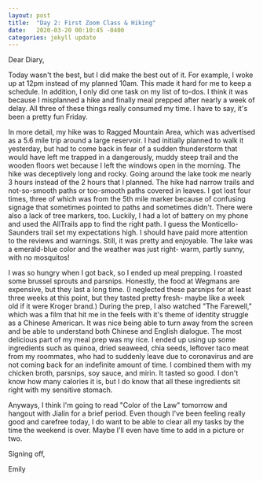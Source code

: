 ```yaml
---
layout: post
title:  "Day 2: First Zoom Class & Hiking"
date:   2020-03-20 00:10:45 -0400
categories: jekyll update
---
```


Dear Diary,

Today wasn't the best, but I did make the best out of it. For example, I woke up at 12pm instead of my planned 10am. This made it hard for me to keep a schedule. In addition, I only did one task on my list of to-dos. I think it was because I misplanned a hike and finally meal prepped after nearly a week of delay. All three of these things really consumed my time. I have to say, it's been a pretty fun Friday.

In more detail, my hike was to Ragged Mountain Area, which was advertised as a 5.6 mile trip around a large reservoir. I had initially planned to walk it yesterday, but had to come back in fear of a sudden thunderstorm that would have left me trapped in a dangerously, muddy steep trail and the wooden floors wet because I left the windows open in the morning. The hike was deceptively long and rocky. Going around the lake took me nearly 3 hours instead of the 2 hours that I planned. The hike had narrow trails and not-so-smooth paths or too-smooth paths covered in leaves. I got lost four times, three of which was from the 5th mile marker because of confusing signage that sometimes pointed to paths and sometimes didn't. There were also a lack of tree markers, too. Luckily, I had a lot of battery on my phone and used the AllTrails app to find the right path. I guess the Monticello-Saunders trail set my expectations high. I should have paid more attention to the reviews and warnings. Still, it was pretty and enjoyable. The lake was a emerald-blue color and the weather was just right- warm, partly sunny, with no mosquitos!

I was so hungry when I got back, so I ended up meal prepping. I roasted some brussel sprouts and parsnips. Honestly, the food at Wegmans are expensive, but they last a long time. (I neglected these parsnips for at least three weeks at this point, but they tasted pretty fresh- maybe like a week old if it were Kroger brand.) During the prep, I also watched "The Farewell," which was a film that hit me in the feels with it's theme of identity struggle as a Chinese American. It was nice being able to turn away from the screen and be able to understand both Chinese and English dialogue. The most delicious part of my meal prep was my rice. I ended up using up some ingredients such as quinoa, dried seaweed, chia seeds, leftover taco meat from my roommates, who had to suddenly leave due to coronavirus and are not coming back for an indefinite amount of time. I combined them with my chicken broth, parsnips, soy sauce, and mirin. It tasted so good. I don't know how many calories it is, but I do know that all these ingredients sit right with my sensitive stomach. 

Anyways, I think I'm going to read "Color of the Law" tomorrow and hangout with Jialin for a brief period. Even though I've been feeling really good and carefree today, I do want to be able to clear all my tasks by the time the weekend is over. Maybe I'll even have time to add in a picture or two. 

Signing off,

Emily